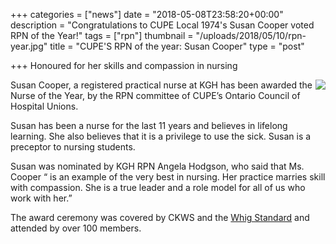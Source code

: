 +++
categories = ["news"]
date = "2018-05-08T23:58:20+00:00"
description = "Congratulations to CUPE Local 1974's Susan Cooper voted RPN of the Year!"
tags = ["rpn"]
thumbnail = "/uploads/2018/05/10/rpn-year.jpg"
title = "CUPE'S RPN of the year: Susan Cooper"
type = "post"

+++
Honoured for her skills and compassion in nursing

<img style="float: right; max-width:44%;" src="/uploads/2018/05/09/2nd pic Susan Cooper.png">

Susan Cooper, a registered practical nurse at KGH has been awarded the Nurse of the Year, by the RPN committee of  CUPE’s Ontario Council of Hospital Unions.

Susan has been a nurse for the last 11 years and believes in lifelong learning. She also believes that it is a privilege to use the sick. Susan is a preceptor to nursing students.

Susan was nominated by KGH RPN Angela Hodgson, who said that Ms. Cooper “ is an example of the very best in nursing. Her practice marries skill with compassion. She is a true leader and a role model for all of us who work with her.”

The award ceremony was covered by CKWS and the [Whig Standard](http://www.thewhig.com/2018/05/08/award-winner-loves-her-job-as-an-rpn) and attended by over 100 members.